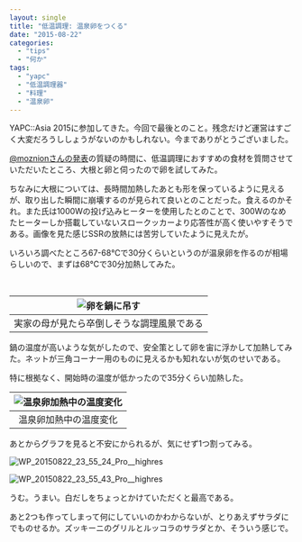 ```yaml
---
layout: single
title: "低温調理: 温泉卵をつくる"
date: "2015-08-22"
categories: 
  - "tips"
  - "何か"
tags: 
  - "yapc"
  - "低温調理器"
  - "料理"
  - "温泉卵"
---
```


YAPC::Asia 2015に参加してきた。今回で最後とのこと。残念だけど運営はすごく大変だろうししょうがないのかもしれない。今までありがとうございました。

[@moznionさんの発表](http://moznion.hatenadiary.com/entry/2015/08/22/105023)の質疑の時間に、低温調理におすすめの食材を質問させていただいたところ、大根と卵と伺ったので卵を試してみた。

ちなみに大根については、長時間加熱したあとも形を保っているように見えるが、取り出した瞬間に崩壊するのが見られて良いとのことだった。食えるのかそれ。また氏は1000Wの投げ込みヒーターを使用したとのことで、300Wのなめたヒーターしか搭載していないスロークッカーより応答性が高く使いやすそうである。画像を見た感じSSRの放熱には苦労していたように見えたが。

いろいろ調べたところ67-68℃で30分くらいというのが温泉卵を作るのが相場らしいので、まずは68℃で30分加熱してみた。

 

| ![卵を鍋に吊す](https://blog.naotaco.com/assets/images/posts/2015/08/WP_20150822_23_52_56_Pro__highres.jpg) |
|:--:|
|  実家の母が見たら卒倒しそうな調理風景である |

鍋の温度が高いような気がしたので、安全策として卵を宙に浮かして加熱してみた。ネットが三角コーナー用のものに見えるかも知れないが気のせいである。

特に根拠なく、開始時の温度が低かったので35分くらい加熱した。

| ![温泉卵加熱中の温度変化](https://blog.naotaco.com/assets/images/posts/2015/08/egg_temperature.png) |
|:--:|
|  温泉卵加熱中の温度変化 |

あとからグラフを見ると不安にかられるが、気にせず1つ割ってみる。

![WP_20150822_23_55_24_Pro__highres](https://blog.naotaco.com/assets/images/posts/2015/08/WP_20150822_23_55_24_Pro__highres.jpg)

![WP_20150822_23_55_43_Pro__highres](https://blog.naotaco.com/assets/images/posts/2015/08/WP_20150822_23_55_43_Pro__highres.jpg)

うむ。うまい。白だしをちょっとかけていただくと最高である。

あと2つも作ってしまって何にしていいのかわからないが、とりあえずサラダにでものせるか。ズッキーニのグリルとルッコラのサラダとか、そういう感じで。
